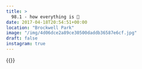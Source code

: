 ```yaml
---
title: >
  98.1 - how everything is 🌳
date: 2017-04-18T20:54:51+00:00
location: "Brockwell Park"
image: "/img/4d06dce2a89ce30500daddb36587e6cf.jpg"
draft: false
instagram: true
---
```


{{<photo src="/img/4d06dce2a89ce30500daddb36587e6cf.jpg">}}
